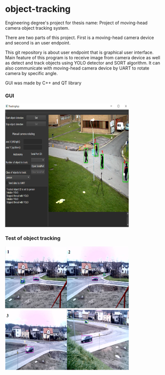 # object-tracking
Engineering degree's project for thesis name: Project of moving-head camera object tracking system.

There are two parts of this project. First is a moving-head camera device and second is an user endpoint.

This git repository is about user endpoint that is graphical user interface. Main feature of this program is to receive image from camera device as well as detect and track objects using YOLO detector and SORT algorithm. It can also communicate with moving-head camera device by UART to rotate camera by specific angle.

GUI was made by C++ and QT library
### GUI
<img src="https://github.com/Falien164/object_tracking/blob/main/img/gui.png" width="400" height="400">


### Test of object tracking 
<img src="https://github.com/Falien164/object_tracking/blob/main/img/object_tracking.png" width="400" height="400">
